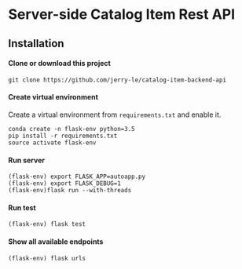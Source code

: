 # Server-side Catalog Item Rest API

## Installation
#### Clone or download this project
```shell
git clone https://github.com/jerry-le/catalog-item-backend-api
```

#### Create virtual environment
Create a virtual environment from `requirements.txt` and enable it.
```shell
conda create -n flask-env python=3.5
pip install -r requirements.txt
source activate flask-env
```

#### Run server
```
(flask-env) export FLASK_APP=autoapp.py
(flask-env) export FLASK_DEBUG=1
(flask-env)flask run --with-threads
```

#### Run test
```
(flask-env) flask test
```

#### Show all available endpoints
```
(flask-env) flask urls
```
